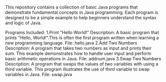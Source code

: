 This repository contains a collection of basic Java programs that demonstrate fundamental concepts in Java programming. Each program is designed to be a simple example to help beginners understand the syntax and logic of Java.

Programs Included:
1.Print "Hello World!"
Description: A basic program that prints "Hello, World!".This is often the first program written when learning a new programming language.
File: hello.java
2.Add Two Numbers
Description: A program that takes two numbers as input and prints their sum. This example demonstrates how to handle user input and perform basic arithmetic operations in Java.
File: addnum.java
3.Swap Two Numbers
Description: A program that swaps the values of two variables with using a third variable. This program illustrates the use of third variable to swap variables in Java.
File: swap.java
